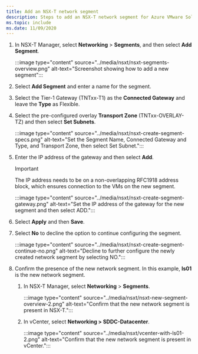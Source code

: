 ```yaml
---
title: Add an NSX-T network segment
description: Steps to add an NSX-T network segment for Azure VMware Solution.
ms.topic: include
ms.date: 11/09/2020
---
```


<!-- Used in manage-dhcp.md and tutorial-nsx-t-network-segment.md -->

1. In NSX-T Manager, select **Networking** > **Segments**, and then select **Add Segment**. 

   :::image type="content" source="../media/nsxt/nsxt-segments-overview.png" alt-text="Screenshot showing how to add a new segment":::

1. Select **Add Segment** and enter a name for the segment.

1. Select the Tier-1 Gateway (TNTxx-T1) as the **Connected Gateway** and leave the **Type** as Flexible.

1. Select the pre-configured overlay **Transport Zone** (TNTxx-OVERLAY-TZ) and then select **Set Subnets**. 

   :::image type="content" source="../media/nsxt/nsxt-create-segment-specs.png" alt-text="Set the Segment Name, Connected Gateway and Type, and Transport Zone, then select Set Subnet.":::

1. Enter the IP address of the gateway and then select **Add**. 

   >[!IMPORTANT]
   >The IP address needs to be on a non-overlapping RFC1918 address block, which ensures connection to the VMs on the new segment.

   :::image type="content" source="../media/nsxt/nsxt-create-segment-gateway.png" alt-text="Set the IP address of the gateway for the new segment and then select ADD.":::

1. Select **Apply** and then **Save**.

1. Select **No** to decline the option to continue configuring the segment. 

   :::image type="content" source="../media/nsxt/nsxt-create-segment-continue-no.png" alt-text="Decline to further configure the newly created network segment by selecting NO.":::

1. Confirm the presence of the new network segment. In this example, **ls01** is the new network segment.

   1. In NSX-T Manager, select **Networking** > **Segments**. 

      :::image type="content" source="../media/nsxt/nsxt-new-segment-overview-2.png" alt-text="Confirm that the new network segment is present in NSX-T.":::

   1. In vCenter, select **Networking > SDDC-Datacenter**.

      :::image type="content" source="../media/nsxt/vcenter-with-ls01-2.png" alt-text="Confirm that the new network segment is present in vCenter.":::
